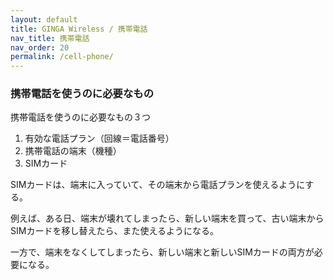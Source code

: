 ```yaml
---
layout: default
title: GINGA Wireless / 携帯電話
nav_title: 携帯電話
nav_order: 20
permalink: /cell-phone/
---
```

<main>
  <div class="container">
    <div class="panel panel-default">
      <div class="panel-heading">
        <h3 class="panel-title">携帯電話を使うのに必要なもの</h3>
      </div>
      <div class="panel-body">
        携帯電話を使うのに必要なもの３つ
        <ol>
          <li>有効な電話プラン（回線＝電話番号）</li>
          <li>携帯電話の端末（機種）</li>
          <li>SIMカード</li>
        </ol>
        <p>SIMカードは、端末に入っていて、その端末から電話プランを使えるようにする。</p>
        <p>例えば、ある日、端末が壊れてしまったら、新しい端末を買って、古い端末からSIMカードを移し替えたら、また使えるようになる。</p>
        <p>一方で、端末をなくしてしまったら、新しい端末と新しいSIMカードの両方が必要になる。</p>
      </div>  
    </div>  
  </div>
</main>
